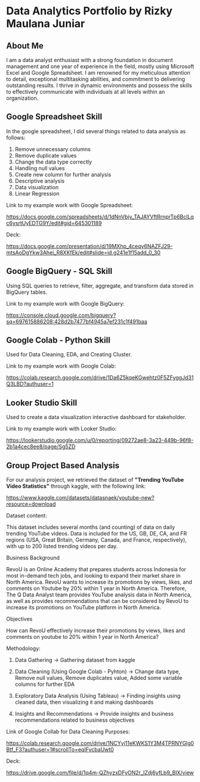 # Data Analytics Portfolio by Rizky Maulana Juniar

## About Me
I am a data analyst enthusiast with a strong foundation in document management and one year of experience in the field, mostly using Microsoft Excel and Google Spreadsheet. I am renowned for my meticulous attention to detail, exceptional multitasking abilities, and commitment to delivering outstanding results. I thrive in dynamic environments and possess the skills to effectively communicate with individuals at all levels within an organization.

## Google Spreadsheet Skill
In the google spreadsheet, I did several things related to data analysis as follows:
1) Remove unnecessary columns
2) Remove duplicate values
3) Change the data type correctly
4) Handling null values
5) Create new column for further analysis
6) Descriptive analysis
7) Data visualization
8) Linear Regression

Link to my example work with Google Spreadsheet:

https://docs.google.com/spreadsheets/d/1dNnVbjv_TAJAYVftRrnprTp6BclLqc6ysrtUyEDTG9Y/edit#gid=645301189

Deck:

https://docs.google.com/presentation/d/19MXhp_4ceqy6NAZFJ29-mtsAoDgYkw3Ahei_R8XKfEk/edit#slide=id.g241e1f15add_0_30

## Google BigQuery - SQL Skill

Using SQL queries to retrieve, filter, aggregate, and transform data stored in BigQuery tables.

Link to my example work with Google BigQuery:

https://console.cloud.google.com/bigquery?sq=697615886208:428d2b7477bf4945a7ef231c1f491baa

## Google Colab - Python Skill

Used for Data Cleaning, EDA, and Creating Cluster.

Link to my example work with Google Colab:

https://colab.research.google.com/drive/1Da6Z5kqeKGwehtz0F5ZFyggJd31Q3LBD?authuser=1

## Looker Studio Skill

Used to create a data visualization interactive dashboard for stakeholder.

Link to my example work with Looker Studio:

https://lookerstudio.google.com/u/0/reporting/09272ae8-3a23-449b-96f8-2b1a4cec8ee8/page/Sg5ZD

## Group Project Based Analysis
For our analysis project, we retrieved the dataset of **"Trending YouTube Video Statistics"** through kaggle, with the following link:

https://www.kaggle.com/datasets/datasnaek/youtube-new?resource=download

Dataset content:

This dataset includes several months (and counting) of data on daily trending YouTube videos. Data is included for the US, GB, DE, CA, and FR regions (USA, Great Britain, Germany, Canada, and France, respectively), with up to 200 listed trending videos per day.

Business Background

RevoU is an Online Academy that prepares students across Indonesia for most in-demand tech jobs, and looking to expand their market share in North America.
RevoU wants to increase its promotions by views, likes, and comments on Youtube by 20% within 1 year in North America. Therefore, The Q Data Analyst team provides YouTube analysis data in North America, as well as provides recommendations that can be considered by RevoU to increase its promotions on YouTube platform in North America.

Objectives

How can RevoU effectively increase their promotions by views, likes and comments on youtube to 20% within 1 year in North America?

Methodology:
1) Data Gathering -> Gathering dataset from kaggle

2) Data Cleaning (Using Google Colab - Pyhton) -> Change data type, Remove null values, Remove duplicates value, Added some variable columns for further EDA  

3) Exploratory Data Analysis (Using Tableau) -> Finding insights using cleaned data, then visualizing it and making dashboards

4) Insights and Recommendations -> Provide insights and business recommendations related to business objectives

Link of Google Collab for Data Cleaning Purposes:

https://colab.research.google.com/drive/1NCYyj11eKWKS1Y3M4TPRNYGlg0Btf_F3?authuser=1#scrollTo=eqIFycbaUwt0

Deck:

https://drive.google.com/file/d/1q4m-QZhyzxDFyON2r_lZdj6yfLb9_BlX/view
